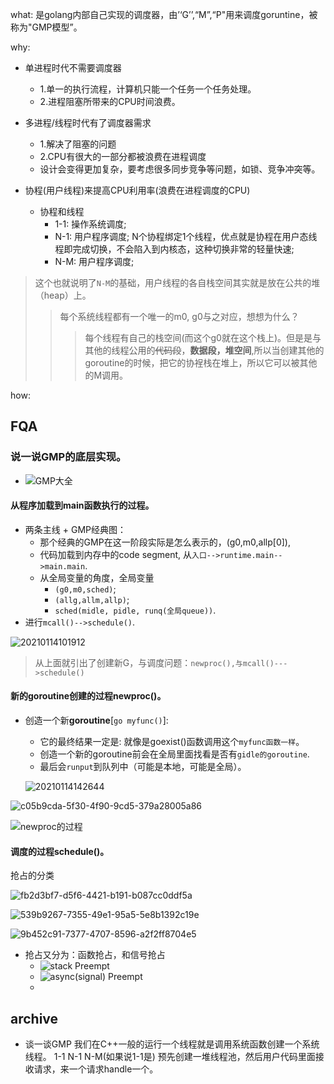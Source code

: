 
what: 是golang内部自己实现的调度器，由’‘G’’,“M”,“P"用来调度goruntine，被称为"GMP模型”。

why:


- 单进程时代不需要调度器
  - 1.单一的执行流程，计算机只能一个任务一个任务处理。
  - 2.进程阻塞所带来的CPU时间浪费。

- 多进程/线程时代有了调度器需求
  - 1.解决了阻塞的问题
  - 2.CPU有很大的一部分都被浪费在进程调度
  - 设计会变得更加复杂，要考虑很多同步竞争等问题，如锁、竞争冲突等。

- 协程(用户线程)来提高CPU利用率(浪费在进程调度的CPU)
  - 协程和线程 
    - 1-1: 操作系统调度;
    - N-1: 用户程序调度; N个协程绑定1个线程，优点就是协程在用户态线程即完成切换，不会陷入到内核态，这种切换非常的轻量快速;
    - N-M: 用户程序调度; 

>这个也就说明了```N-M```的基础，用户线程的各自栈空间其实就是放在公共的堆（heap）上。
>>每个系统线程都有一个唯一的m0, g0与之对应，想想为什么？
>>>每个线程有自己的栈空间(而这个g0就在这个栈上)。但是是与其他的线程公用的~~代码段~~，**数据段，堆空间**,所以当创建其他的goroutine的时候，把它的协裎栈在堆上，所以它可以被其他的M调用。


how:



## FQA

### 说一说GMP的底层实现。

- ![GMP大全](https://raw.githubusercontent.com/zput/myPicLib/master/GO/goroutine%E8%B0%83%E5%BA%A6.png)

#### 从程序加载到main函数执行的过程。

- 两条主线 + GMP经典图：
  - 那个经典的GMP在这一阶段实际是怎么表示的，(g0,m0,allp[0]),
  - 代码加载到内存中的code segment, 从```入口-->runtime.main-->main.main```.
  - 从全局变量的角度，全局变量
    - ```(g0,m0,sched)```;
    - ```(allg,allm,allp)```;
    - ```sched(midle, pidle, runq(全局queue))```.
- 进行```mcall()-->schedule()```.

![20210114101912](https://raw.githubusercontent.com/zput/myPicLib/master/zput.github.io/20210114101912.png)


> 从上面就引出了创建新G，与调度问题：```newproc(),与mcall()--->schedule()```

#### 新的goroutine创建的过程newproc()。

  - 创造一个新**goroutine**[```go myfunc()```]:
    - 它的最终结果一定是: 就像是goexist()函数调用这个```myfunc函数一样```。
    - 创造一个新的goroutine前会在全局里面找看是否有```gidle的goroutine```.
    - 最后会```runput```到队列中（可能是本地，可能是全局）。

    ![20210114142644](https://raw.githubusercontent.com/zput/myPicLib/master/zput.github.io/20210114142644.png)

   ![c05b9cda-5f30-4f90-9cd5-379a28005a86](https://raw.githubusercontent.com/zput/myPicLib/master/zput.github.io/c05b9cda-5f30-4f90-9cd5-379a28005a86.jpg)

   ![newproc的过程](https://raw.githubusercontent.com/zput/myPicLib/master/zput.github.io/748394d1-2bc0-4cbc-b8c4-ef019908a993.jpg)


#### 调度的过程schedule()。


抢占的分类


![fb2d3bf7-d5f6-4421-b191-b087cc0ddf5a](https://raw.githubusercontent.com/zput/myPicLib/master/zput.github.io/fb2d3bf7-d5f6-4421-b191-b087cc0ddf5a.jpg)

![539b9267-7355-49e1-95a5-5e8b1392c19e](https://raw.githubusercontent.com/zput/myPicLib/master/zput.github.io/539b9267-7355-49e1-95a5-5e8b1392c19e.jpg)

![9b452c91-7377-4707-8596-a2f2ff8704e5](https://raw.githubusercontent.com/zput/myPicLib/master/zput.github.io/9b452c91-7377-4707-8596-a2f2ff8704e5.jpg)



- 抢占又分为：函数抢占，和信号抢占
    - ![stack Preempt](https://raw.githubusercontent.com/zput/myPicLib/master/zput.github.io/20210114145818.png)
    - ![async(signal) Preempt](https://raw.githubusercontent.com/zput/myPicLib/master/zput.github.io/e274fe0e-275c-4072-aefc-da53922e36e7.jpg)
    - 


## archive

- 谈一谈GMP
我们在C++一般的运行一个线程就是调用系统函数创建一个系统线程。
1-1 N-1 N-M(如果说1-1是)
预先创建一堆线程池，然后用户代码里面接收请求，来一个请求handle一个。

















